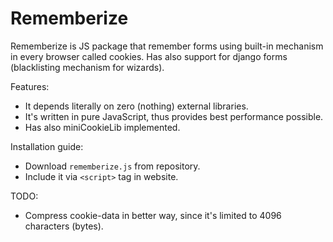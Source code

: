 # Rememberize
Rememberize is JS package that remember forms using built-in mechanism in every browser called cookies.
Has also support for django forms (blacklisting mechanism for wizards).

Features:
* It depends literally on zero (nothing) external libraries.
* It's written in pure JavaScript, thus provides best performance possible.
* Has also miniCookieLib implemented.

Installation guide:
* Download `rememberize.js` from repository.
* Include it via `<script>` tag in website.

TODO:
* Compress cookie-data in better way, since it's limited to 4096 characters (bytes).
